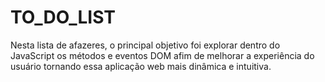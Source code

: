 # TO_DO_LIST
 
Nesta lista de afazeres, o principal objetivo foi explorar dentro do JavaScript os métodos e eventos DOM afim de melhorar a experiência do usuário tornando essa aplicação web mais dinâmica e intuitiva.